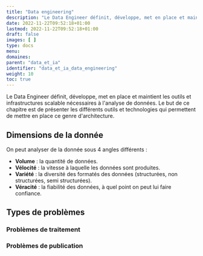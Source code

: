 ```yaml
---
title: "Data engineering"
description: "Le Data Engineer définit, développe, met en place et maintient les outils et infrastructures adéquats à l'analyse de la donnée"
date: 2022-11-22T09:52:18+01:00
lastmod: 2022-11-22T09:52:18+01:00
draft: false
images: [ ]
type: docs
menu:
domaines:
parent: "data_et_ia"
identifier: "data_et_ia_data_engineering"
weight: 10
toc: true
---
```


Le Data Engineer définit, développe, met en place et maintient les outils et infrastructures scalable nécessaires à
l'analyse de données. Le but de ce chapitre est de présenter les différents outils et technologies qui permettent de
mettre en place ce genre d'architecture.

## Dimensions de la donnée

On peut analyser de la donnée sous 4 angles différents :

- **Volume** : la quantité de données.
- **Vélocité** : la vitesse à laquelle les données sont produites.
- **Variété** : la diversité des formatés des données (structurées, non structurées, semi structurées).
- **Véracité** : la fiabilité des données, à quel point on peut lui faire confiance.

## Types de problèmes

### Problèmes de traitement

### Problèmes de publication